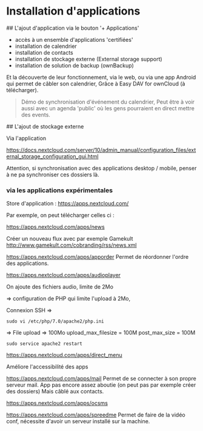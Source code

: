 # Installation d'applications

## L'ajout d'application via le bouton '+ Applications'

- accès à un ensemble d'applications 'certifiées'
- installation de calendrier
- installation de contacts
- installation de stockage externe (External storage support)
- installation de solution de backup (ownBackup)

Et la découverte de leur fonctionnement, via le web,
ou via une app Android qui permet de câbler son calendrier,
Grâce à Easy DAV for ownCloud (à télécharger).

> Démo de synchronisation d'événement du calendrier, 
> Peut être à voir aussi avec un agenda 'public' où les gens pourraient en direct mettre des events.


## L'ajout de stockage externe

Via l'application 

https://docs.nextcloud.com/server/10/admin_manual/configuration_files/external_storage_configuration_gui.html

Attention, si synchronisation avec des applications desktop / mobile,
penser à ne pa synchroniser ces dossiers là.



### via les applications expérimentales 

Store d'application :
https://apps.nextcloud.com/

Par exemple, on peut télécharger celles ci :

https://apps.nextcloud.com/apps/news

Créer un nouveau flux avec par exemple Gamekult
http://www.gamekult.com/cobranding/rss/news.xml


https://apps.nextcloud.com/apps/apporder
Permet de réordonner l'ordre des applications.

https://apps.nextcloud.com/apps/audioplayer

On ajoute des fichiers audio, limite de 2Mo

=> configuration de PHP qui limite l'upload à 2Mo,

Connexion SSH => 

    sudo vi /etc/php/7.0/apache2/php.ini
=> File upload => 100Mo
upload_max_filesize = 100M
post_max_size = 100M
    
    sudo service apache2 restart

https://apps.nextcloud.com/apps/direct_menu

Améliore l'accessibilité des apps

https://apps.nextcloud.com/apps/mail
Permet de se connecter à son propre serveur mail.
App pas encore assez aboutie (on peut pas par exemple créer des dossiers)
Mais câblé aux contacts.

https://apps.nextcloud.com/apps/ocsms

https://apps.nextcloud.com/apps/spreedme
Permet de faire de la vidéo conf, nécessite d'avoir un serveur installé sur la machine.
